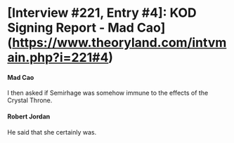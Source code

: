 # [Interview #221, Entry #4]: KOD Signing Report - Mad Cao](https://www.theoryland.com/intvmain.php?i=221#4)

#### Mad Cao

I then asked if Semirhage was somehow immune to the effects of the Crystal Throne.

#### Robert Jordan

He said that she certainly was.

